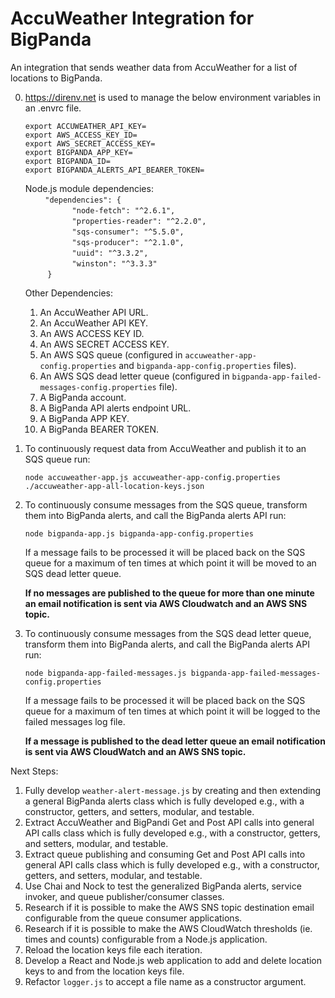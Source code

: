 # AccuWeather Integration for BigPanda

An integration that sends weather data from AccuWeather for a list of locations to BigPanda.


0) https://direnv.net is used to manage the below environment variables in an .envrc file.

    `export ACCUWEATHER_API_KEY=`\
    `export AWS_ACCESS_KEY_ID=`\
    `export AWS_SECRET_ACCESS_KEY=`\
    `export BIGPANDA_APP_KEY=`\
    `export BIGPANDA_ID=`\
    `export BIGPANDA_ALERTS_API_BEARER_TOKEN=`

    Node.js module dependencies: \
        `"dependencies": {`\
                   `"node-fetch": "^2.6.1",`\
                   `"properties-reader": "^2.2.0",`\
                   `"sqs-consumer": "^5.5.0",`\
                   `"sqs-producer": "^2.1.0",`\
                   `"uuid": "^3.3.2",`\
                   `"winston": "^3.3.3"`\
         `}`

   Other Dependencies:
    1) An AccuWeather API URL.
    2) An AccuWeather API KEY.
    3) An AWS ACCESS KEY ID.
    4) An AWS SECRET ACCESS KEY.
    5) An AWS SQS queue (configured in `accuweather-app-config.properties` and `bigpanda-app-config.properties` files).
    6) An AWS SQS dead letter queue (configured in `bigpanda-app-failed-messages-config.properties` file).
    7) A BigPanda account.
    8) A BigPanda API alerts endpoint URL.
    9) A BigPanda APP KEY.
    10) A BigPanda BEARER TOKEN.


1) To continuously request data from AccuWeather and publish it to an SQS queue run:
   
    `node accuweather-app.js accuweather-app-config.properties ./accuweather-app-all-location-keys.json`

2) To continuously consume messages from the SQS queue, transform them into BigPanda alerts, and call the BigPanda alerts API run:  

   `node bigpanda-app.js bigpanda-app-config.properties` 

    If a message fails to be processed it will be placed back on the SQS queue for a maximum of ten times at which point it will be moved to an SQS dead letter queue.

    **If no messages are published to the queue for more than one minute an email notification is sent via AWS Cloudwatch and an AWS SNS topic.**

3) To continuously consume messages from the SQS dead letter queue, transform them into BigPanda alerts, and call the BigPanda alerts API run: 

    `node bigpanda-app-failed-messages.js bigpanda-app-failed-messages-config.properties`

    If a message fails to be processed it will be placed back on the SQS queue for a maximum of ten times at which point it will be logged to the failed messages log file.

    **If a message is published to the dead letter queue an email notification is sent via AWS CloudWatch and an AWS SNS topic.**

Next Steps:
1) Fully develop `weather-alert-message.js` by creating and then extending a general BigPanda alerts class which is fully developed e.g., with a constructor, getters, and setters, modular, and testable.
2) Extract AccuWeather and BigPandi Get and Post API calls into general API calls class which is fully developed e.g., with a constructor, getters, and setters, modular, and testable.
3) Extract queue publishing and consuming Get and Post API calls into general API calls class which is fully developed e.g., with a constructor, getters, and setters, modular, and testable.
4) Use Chai and Nock to test the generalized BigPanda alerts, service invoker, and queue publisher/consumer classes.
5) Research if it is possible to make the AWS SNS topic destination email configurable from the queue consumer applications. 
6) Research if it is possible to make the AWS CloudWatch thresholds (ie. times and counts) configurable from a Node.js application.
7) Reload the location keys file each iteration.
8) Develop a React and Node.js web application to add and delete location keys to and from the location keys file.
9) Refactor `logger.js` to accept a file name as a constructor argument.
